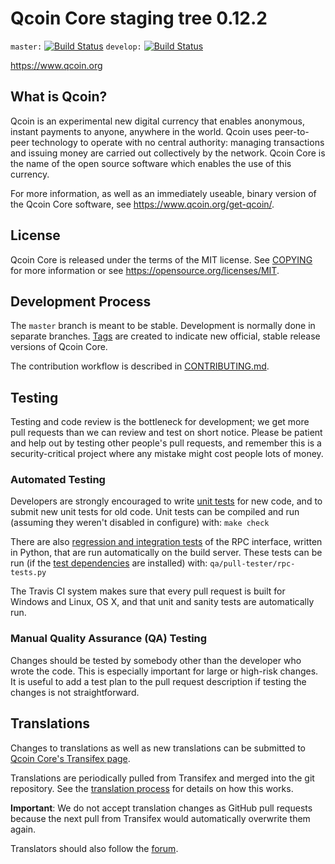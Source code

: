 Qcoin Core staging tree 0.12.2
===============================

`master:` [![Build Status](https://travis-ci.org/qcoinpay/qcoin.svg?branch=master)](https://travis-ci.org/qcoinpay/qcoin) `develop:` [![Build Status](https://travis-ci.org/qcoinpay/qcoin.svg?branch=develop)](https://travis-ci.org/qcoinpay/qcoin/branches)

https://www.qcoin.org


What is Qcoin?
----------------

Qcoin is an experimental new digital currency that enables anonymous, instant
payments to anyone, anywhere in the world. Qcoin uses peer-to-peer technology
to operate with no central authority: managing transactions and issuing money
are carried out collectively by the network. Qcoin Core is the name of the open
source software which enables the use of this currency.

For more information, as well as an immediately useable, binary version of
the Qcoin Core software, see https://www.qcoin.org/get-qcoin/.


License
-------

Qcoin Core is released under the terms of the MIT license. See [COPYING](COPYING) for more
information or see https://opensource.org/licenses/MIT.

Development Process
-------------------

The `master` branch is meant to be stable. Development is normally done in separate branches.
[Tags](https://github.com/qcoinpay/qcoin/tags) are created to indicate new official,
stable release versions of Qcoin Core.

The contribution workflow is described in [CONTRIBUTING.md](CONTRIBUTING.md).

Testing
-------

Testing and code review is the bottleneck for development; we get more pull
requests than we can review and test on short notice. Please be patient and help out by testing
other people's pull requests, and remember this is a security-critical project where any mistake might cost people
lots of money.

### Automated Testing

Developers are strongly encouraged to write [unit tests](/doc/unit-tests.md) for new code, and to
submit new unit tests for old code. Unit tests can be compiled and run
(assuming they weren't disabled in configure) with: `make check`

There are also [regression and integration tests](/qa) of the RPC interface, written
in Python, that are run automatically on the build server.
These tests can be run (if the [test dependencies](/qa) are installed) with: `qa/pull-tester/rpc-tests.py`

The Travis CI system makes sure that every pull request is built for Windows
and Linux, OS X, and that unit and sanity tests are automatically run.

### Manual Quality Assurance (QA) Testing

Changes should be tested by somebody other than the developer who wrote the
code. This is especially important for large or high-risk changes. It is useful
to add a test plan to the pull request description if testing the changes is
not straightforward.

Translations
------------

Changes to translations as well as new translations can be submitted to
[Qcoin Core's Transifex page](https://www.transifex.com/projects/p/qcoin/).

Translations are periodically pulled from Transifex and merged into the git repository. See the
[translation process](doc/translation_process.md) for details on how this works.

**Important**: We do not accept translation changes as GitHub pull requests because the next
pull from Transifex would automatically overwrite them again.

Translators should also follow the [forum](https://www.qcoin.org/forum/topic/qcoin-worldwide-collaboration.88/).
